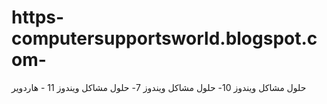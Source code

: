 # https-computersupportsworld.blogspot.com-
حلول مشاكل ويندوز 10- حلول مشاكل ويندوز 7-  حلول مشاكل ويندوز 11 - هاردوير 
